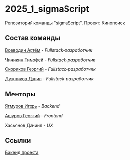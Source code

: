 # 2025_1_sigmaScript
Репозиторий команды "sigmaScript". Проект: Кинопоиск

## Состав команды

[Воеводин Артём](https://github.com/Propolisss) - *Fullstack-разработчик*

[Чичикин Тимофей](https://github.com/ned8800) - *Fullstack-разработчик*

[Скориков Георгий](https://github.com/SkorikovGeorge) - *Fullstack-разработчик*

[Дужников Данил](https://github.com/danilduzhnikov) - *Fullstack-разработчик*

## Менторы

[Ягмуров Игорь](https://github.com/UnicoYal) - *Backend*

[Ашуров Георгий](https://github.com/AshurovG) - *Frontend*

Хасьянов Даниил - *UX*


## Ссылки

[Бэкенд проекта](https://github.com/go-park-mail-ru/2025_1_sigmaScript)